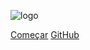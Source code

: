 ![logo](/assets/images/logo/miaAjudaLogo&Name.png)


[Começar](/README.md)
[GitHub](https://github.com/Requisitos-de-Software/2020.1-Mia-Ajuda)
